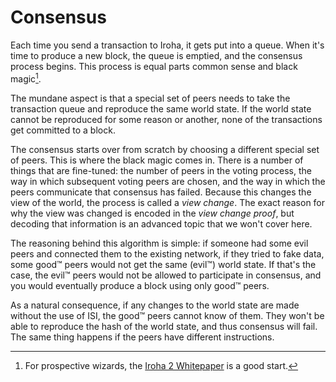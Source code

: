 # Consensus

Each time you send a transaction to Iroha, it gets put into a queue. When
it's time to produce a new block, the queue is emptied, and the consensus
process begins. This process is equal parts common sense and black
magic[^1].

The mundane aspect is that a special set of peers needs to take the
transaction queue and reproduce the same world state. If the world state
cannot be reproduced for some reason or another, none of the transactions
get committed to a block.

The consensus starts over from scratch by choosing a different special set
of peers. This is where the black magic comes in. There is a number of
things that are fine-tuned: the number of peers in the voting process, the
way in which subsequent voting peers are chosen, and the way in which the
peers communicate that consensus has failed. Because this changes the view
of the world, the process is called a _view change_. The exact reason for
why the view was changed is encoded in the _view change proof_, but
decoding that information is an advanced topic that we won't cover here.

The reasoning behind this algorithm is simple: if someone had some evil
peers and connected them to the existing network, if they tried to fake
data, some good™ peers would not get the same (evil™) world state. If
that's the case, the evil™ peers would not be allowed to participate in
consensus, and you would eventually produce a block using only good™ peers.

As a natural consequence, if any changes to the world state are made
without the use of ISI, the good™ peers cannot know of them. They won't be
able to reproduce the hash of the world state, and thus consensus will
fail. The same thing happens if the peers have different instructions.

[^1]:
    For prospective wizards, the
    [Iroha 2 Whitepaper](https://github.com/hyperledger/iroha/blob/main/docs/source/iroha_2_whitepaper.md)
    is a good start.
